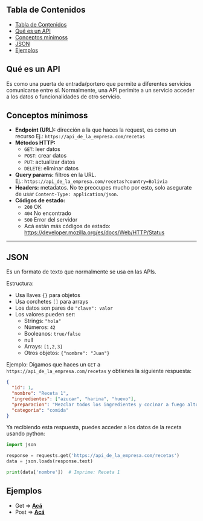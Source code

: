 

## Tabla de Contenidos

- [Tabla de Contenidos](#tabla-de-contenidos)
- [Qué es un API](#qué-es-un-api)
- [Conceptos mínimoss](#conceptos-mínimoss)
- [JSON](#json)
- [Ejemplos](#ejemplos)


## Qué es un API
Es como una puerta de entrada/portero que permite a diferentes servicios comunicarse entre sí.
Normalmente, una API perimite a un servicio acceder a los datos o funcionalidades de otro servicio.


## Conceptos mínimoss
- **Endpoint (URL):** dirección a la que haces la request, es como un recurso
  Ej.: `https://api_de_la_empresa.com/recetas`
- **Métodos HTTP:**  
  - `GET`: leer datos  
  - `POST`: crear datos
  - `PUT`: actualizar datos
  - `DELETE`: eliminar datos
- **Query params:** filtros en la URL.  
  Ej.: `https://api_de_la_empresa.com/recetas?country=Bolivia`
- **Headers:** metadatos. No te preocupes mucho por esto, solo asegurate de usar `Content-Type: application/json`.
- **Códigos de estado:**  
  - `200` OK  
  - `404` No encontrado  
  - `500` Error del servidor 
  - Acá están más códigos de estado: https://developer.mozilla.org/es/docs/Web/HTTP/Status

---

## JSON

Es un formato de texto que normalmente se usa en las APIs.

Estructura:
- Usa llaves `{}` para objetos
- Usa corchetes `[]` para arrays
- Los datos son pares de `"clave": valor`
- Los valores pueden ser:
  - Strings: `"hola"`
  - Números: `42`
  - Booleanos: `true/false`
  - null
  - Arrays: `[1,2,3]`
  - Otros objetos: `{"nombre": "Juan"}`

Ejemplo:
Digamos que haces un `GET` a `https://api_de_la_empresa.com/recetas` y obtienes la siguiente respuesta:
```json
{
  "id": 1,
  "nombre": "Receta 1",
  "ingredientes": ["azucar", "harina", "huevo"],
  "preparacion": "Mezclar todos los ingredientes y cocinar a fuego alto",
  "categoria": "comida"
}
```
Ya recibiendo esta respuesta, puedes acceder a los datos de la receta usando python:
```python
import json

response = requests.get('https://api_de_la_empresa.com/recetas')
data = json.loads(response.text)

print(data['nombre'])  # Imprime: Receta 1
```
## Ejemplos
- Get => [**Acá**](./scripts/get.py)
- Post => [**Acá**](./scripts/post.py)
